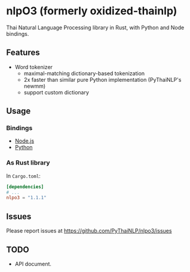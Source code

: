 # nlpO3 (formerly oxidized-thainlp)

Thai Natural Language Processing library in Rust,
with Python and Node bindings.

## Features

- Word tokenizer
  - maximal-matching dictionary-based tokenization
  - 2x faster than similar pure Python implementation (PyThaiNLP's newmm)
  - support custom dictionary

## Usage

### Bindings
- [Node.js](nlpo3-nodejs/README.md)
- [Python](nlpo3-python/README.md)

### As Rust library
In `Cargo.toml`:

```toml
[dependencies]
# ...
nlpo3 = "1.1.1"
```

## Issues

Please report issues at https://github.com/PyThaiNLP/nlpo3/issues

## TODO

- API document.
